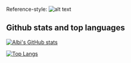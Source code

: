 Reference-style: 
![alt text][logo]

[logo]: https://github.com/Albi-back





## Github stats and top languages

[![Albi's GitHub stats](https://github-readme-stats.vercel.app/api?username=Albi-back&theme=gotham&include_all_commits=true&card_width=500)](https://github.com/Albi-back/github-readme-stats)

[![Top Langs](https://github-readme-stats.vercel.app/api/top-langs/?username=Albi-back&theme=gotham&include_all_commits=true&card_width=500)](https://github.com/Albi-back/github-readme-stats)

<!--
**Albi-back/Albi-back** is a ✨ _special_ ✨ repository because its `README.md` (this file) appears on your GitHub profile.

Here are some ideas to get you started:

- 🔭 I’m currently working on ...
- 🌱 I’m currently learning ...
- 👯 I’m looking to collaborate on ...
- 🤔 I’m looking for help with ...
- 💬 Ask me about ...
- 📫 How to reach me: ...
- 😄 Pronouns: ...
- ⚡ Fun fact: ...
-->

